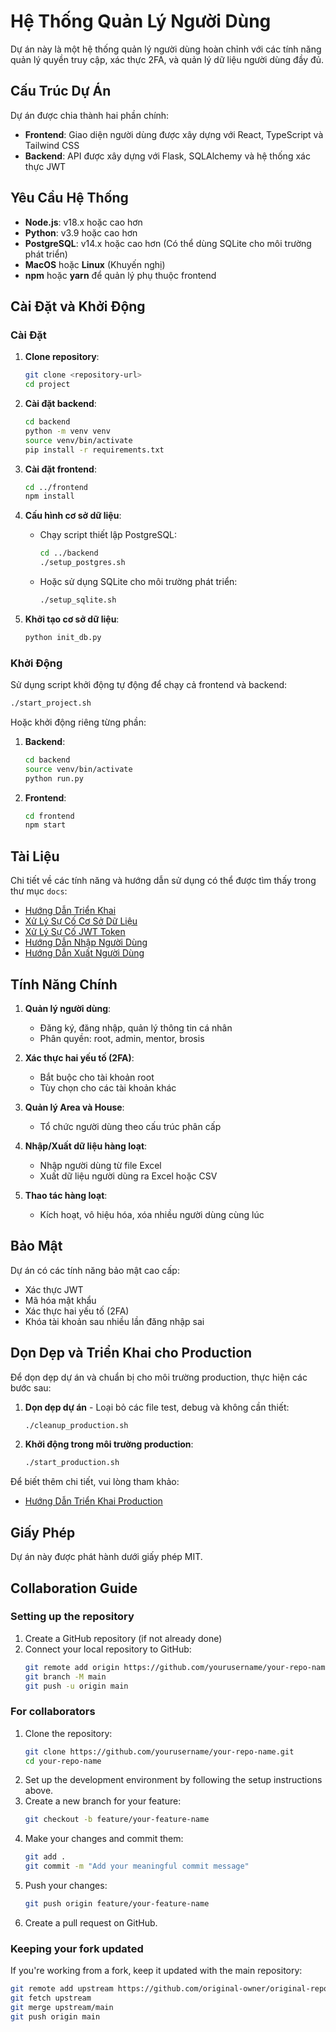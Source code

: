 # Hệ Thống Quản Lý Người Dùng

Dự án này là một hệ thống quản lý người dùng hoàn chỉnh với các tính năng quản lý quyền truy cập, xác thực 2FA, và quản lý dữ liệu người dùng đầy đủ.

## Cấu Trúc Dự Án

Dự án được chia thành hai phần chính:

- **Frontend**: Giao diện người dùng được xây dựng với React, TypeScript và Tailwind CSS
- **Backend**: API được xây dựng với Flask, SQLAlchemy và hệ thống xác thực JWT

## Yêu Cầu Hệ Thống

- **Node.js**: v18.x hoặc cao hơn
- **Python**: v3.9 hoặc cao hơn
- **PostgreSQL**: v14.x hoặc cao hơn (Có thể dùng SQLite cho môi trường phát triển)
- **MacOS** hoặc **Linux** (Khuyến nghị)
- **npm** hoặc **yarn** để quản lý phụ thuộc frontend

## Cài Đặt và Khởi Động

### Cài Đặt

1. **Clone repository**:
   ```bash
   git clone <repository-url>
   cd project
   ```

2. **Cài đặt backend**:
   ```bash
   cd backend
   python -m venv venv
   source venv/bin/activate
   pip install -r requirements.txt
   ```

3. **Cài đặt frontend**:
   ```bash
   cd ../frontend
   npm install
   ```

4. **Cấu hình cơ sở dữ liệu**:
   - Chạy script thiết lập PostgreSQL:
     ```bash
     cd ../backend
     ./setup_postgres.sh
     ```
   - Hoặc sử dụng SQLite cho môi trường phát triển:
     ```bash
     ./setup_sqlite.sh
     ```

5. **Khởi tạo cơ sở dữ liệu**:
   ```bash
   python init_db.py
   ```

### Khởi Động

Sử dụng script khởi động tự động để chạy cả frontend và backend:

```bash
./start_project.sh
```

Hoặc khởi động riêng từng phần:

1. **Backend**:
   ```bash
   cd backend
   source venv/bin/activate
   python run.py
   ```

2. **Frontend**:
   ```bash
   cd frontend
   npm start
   ```

## Tài Liệu

Chi tiết về các tính năng và hướng dẫn sử dụng có thể được tìm thấy trong thư mục `docs`:

- [Hướng Dẫn Triển Khai](docs/guides/DEPLOYMENT_GUIDE.md)
- [Xử Lý Sự Cố Cơ Sở Dữ Liệu](docs/troubleshooting/DATABASE_TROUBLESHOOTING.md)
- [Xử Lý Sự Cố JWT Token](docs/troubleshooting/JWT_TOKEN_TROUBLESHOOTING.md)
- [Hướng Dẫn Nhập Người Dùng](docs/USER_IMPORT_GUIDE.md)
- [Hướng Dẫn Xuất Người Dùng](docs/guides/USER_EXPORT_GUIDE.md)

## Tính Năng Chính

1. **Quản lý người dùng**:
   - Đăng ký, đăng nhập, quản lý thông tin cá nhân
   - Phân quyền: root, admin, mentor, brosis

2. **Xác thực hai yếu tố (2FA)**:
   - Bắt buộc cho tài khoản root
   - Tùy chọn cho các tài khoản khác

3. **Quản lý Area và House**:
   - Tổ chức người dùng theo cấu trúc phân cấp

4. **Nhập/Xuất dữ liệu hàng loạt**:
   - Nhập người dùng từ file Excel
   - Xuất dữ liệu người dùng ra Excel hoặc CSV

5. **Thao tác hàng loạt**:
   - Kích hoạt, vô hiệu hóa, xóa nhiều người dùng cùng lúc

## Bảo Mật

Dự án có các tính năng bảo mật cao cấp:
- Xác thực JWT
- Mã hóa mật khẩu
- Xác thực hai yếu tố (2FA)
- Khóa tài khoản sau nhiều lần đăng nhập sai

## Dọn Dẹp và Triển Khai cho Production

Để dọn dẹp dự án và chuẩn bị cho môi trường production, thực hiện các bước sau:

1. **Dọn dẹp dự án** - Loại bỏ các file test, debug và không cần thiết:
   ```bash
   ./cleanup_production.sh
   ```

2. **Khởi động trong môi trường production**:
   ```bash
   ./start_production.sh
   ```

Để biết thêm chi tiết, vui lòng tham khảo:
- [Hướng Dẫn Triển Khai Production](docs/PRODUCTION_DEPLOYMENT_GUIDE.md)

## Giấy Phép

Dự án này được phát hành dưới giấy phép MIT.

## Collaboration Guide

### Setting up the repository
1. Create a GitHub repository (if not already done)
2. Connect your local repository to GitHub:
   ```bash
   git remote add origin https://github.com/yourusername/your-repo-name.git
   git branch -M main
   git push -u origin main
   ```

### For collaborators
1. Clone the repository:
   ```bash
   git clone https://github.com/yourusername/your-repo-name.git
   cd your-repo-name
   ```
2. Set up the development environment by following the setup instructions above.
3. Create a new branch for your feature:
   ```bash
   git checkout -b feature/your-feature-name
   ```
4. Make your changes and commit them:
   ```bash
   git add .
   git commit -m "Add your meaningful commit message"
   ```
5. Push your changes:
   ```bash
   git push origin feature/your-feature-name
   ```
6. Create a pull request on GitHub.

### Keeping your fork updated
If you're working from a fork, keep it updated with the main repository:
```bash
git remote add upstream https://github.com/original-owner/original-repo.git
git fetch upstream
git merge upstream/main
git push origin main
```